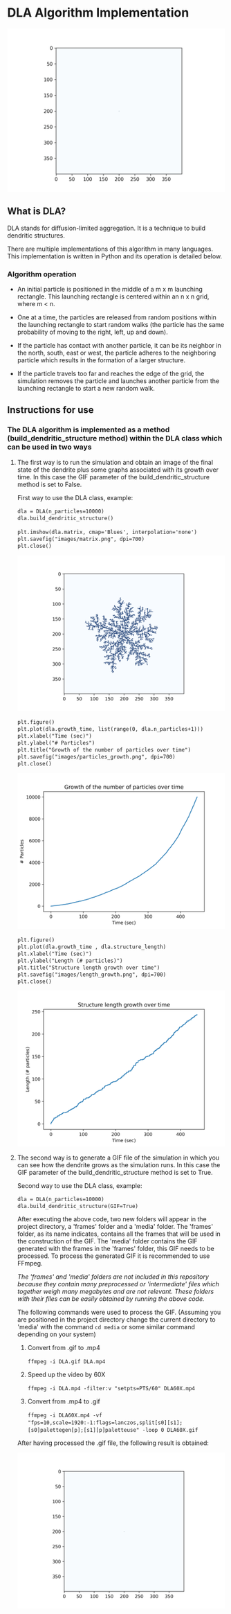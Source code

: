 # DLA Algorithm Implementation

 ![DLA simulation](/gifs/DLA60X.gif)

## What is DLA?

DLA stands for diffusion-limited aggregation. It is a technique to build dendritic structures.

There are multiple implementations of this algorithm in many languages. This implementation is written in Python and its operation is detailed below.

### Algorithm operation 
- An initial particle is positioned in the middle of a m x m launching rectangle. This launching rectangle is centered within an n x n grid, where m < n.

- One at a time, the particles are released from random positions within the launching rectangle to start random walks (the particle has the same probability of moving to the right, left, up and down).

- If the particle has contact with another particle, it can be its neighbor in the north, south, east or west, the particle adheres to the neighboring particle which results in the formation of a larger structure.

- If the particle travels too far and reaches the edge of the grid, the simulation removes the particle and launches another particle from the launching rectangle to start a new random walk.

## Instructions for use

### The DLA algorithm is implemented as a method (build_dendritic_structure method) within the DLA class which can be used in two ways

1. The first way is to run the simulation and obtain an image of the final state of the dendrite plus some graphs associated with its growth over time. In this case the GIF parameter of the build_dendritic_structure method is set to False.

    First way to use the DLA class, example:
    ```
    dla = DLA(n_particles=10000)
    dla.build_dendritic_structure()

    plt.imshow(dla.matrix, cmap='Blues', interpolation='none')
    plt.savefig("images/matrix.png", dpi=700)
    plt.close()
    ```
    ![Matrix](/images/matrix.png)

    ```
    plt.figure()
    plt.plot(dla.growth_time, list(range(0, dla.n_particles+1)))
    plt.xlabel("Time (sec)")
    plt.ylabel("# Particles")
    plt.title("Growth of the number of particles over time")
    plt.savefig("images/particles_growth.png", dpi=700)
    plt.close()
    ```

    ![Particles growth](/images/particles_growth.png)

    ```
    plt.figure()
    plt.plot(dla.growth_time , dla.structure_length)
    plt.xlabel("Time (sec)")
    plt.ylabel("Length (# particles)")
    plt.title("Structure length growth over time")
    plt.savefig("images/length_growth.png", dpi=700)
    plt.close()
    ```

    ![Length growth](/images/length_growth.png)


2. The second way is to generate a GIF file of the simulation in which you can see how the dendrite grows as the simulation runs. In this case the GIF parameter of the build_dendritic_structure method is set to True.

    Second way to use the DLA class, example:
    ```
    dla = DLA(n_particles=10000)
    dla.build_dendritic_structure(GIF=True)
    ```

    After executing the above code, two new folders will appear in the project directory, a 'frames' folder and a 'media' folder. The 'frames' folder, as its name indicates, contains all the frames that will be used in the construction of the GIF. The 'media' folder contains the GIF generated with the frames in the 'frames' folder, this GIF needs to be processed. To process the generated GIF it is recommended to use FFmpeg.

    *The 'frames' and 'media' folders are not included in this repository because they contain many preprocessed or 'intermediate' files which together weigh many megabytes and are not relevant. These folders with their files can be easily obtained by running the above code.*

    The following commands were used to process the GIF. (Assuming you are positioned in the project directory change the current directory to 'media' with the command `cd media` or some similar command depending on your system)
    
    1. Convert from .gif to .mp4

        `ffmpeg -i DLA.gif DLA.mp4`
    2. Speed up the video by 60X

        `ffmpeg -i DLA.mp4 -filter:v "setpts=PTS/60" DLA60X.mp4`
    3. Convert from .mp4 to .gif

        `ffmpeg -i DLA60X.mp4 -vf "fps=10,scale=1920:-1:flags=lanczos,split[s0][s1];[s0]palettegen[p];[s1][p]paletteuse" -loop 0 DLA60X.gif`
    
    After having processed the .gif file, the following result is obtained:

    ![DLA simulation](/gifs/DLA60X.gif)